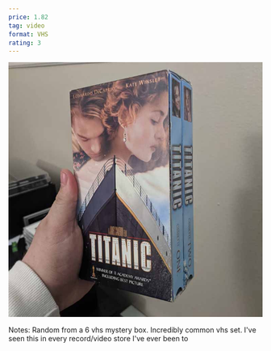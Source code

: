 ```yaml
---
price: 1.82
tag: video
format: VHS
rating: 3
---
```

![titanic](/assets/img/ibuycrap/titanic.jpg) 

Notes: Random from a 6 vhs mystery box. Incredibly common vhs set. I've seen this in every record/video store I've ever been to